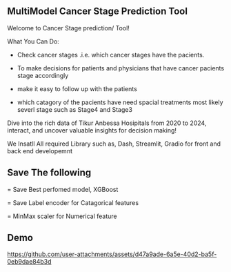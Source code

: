 ## MultiModel Cancer Stage Prediction Tool

Welcome to Cancer Stage prediction/ Tool!

What You Can Do:

* Check cancer stages .i.e. which cancer stages have the pacients.

* To make decisions for patients and physicians that have cancer pacients stage accordingly

* make it easy to follow up with the patients

* which catagory of the pacients have need spacial treatments most likely severl stage such as Stage4 and Stage3

Dive into the rich data of Tikur Anbessa Hosipitals from 2020 to 2024, interact, and uncover valuable insights for decision making!

We Insatll All required Library such as, Dash, Streamlit, Gradio for front and back end developemnt 
## Save The following

= Save Best perfomed model, XGBoost

= Save Label encoder for Catagorical features 

= MinMax scaler for Numerical feature 
## Demo

https://github.com/user-attachments/assets/d47a9ade-6a5e-40d2-ba5f-0eb9dae84b3d
